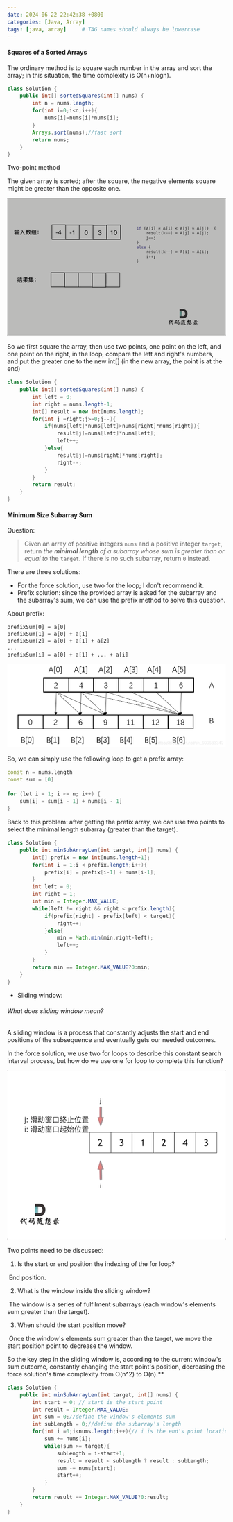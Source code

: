 ```yaml
---
date: 2024-06-22 22:42:38 +0800
categories: [Java, Array]
tags: [java, array]     # TAG names should always be lowercase
---
```


#### Squares of a Sorted Arrays

The ordinary method is to square each number in the array and sort the array; in this situation, the time complexity is O(n+nlogn).

```java
class Solution {
    public int[] sortedSquares(int[] nums) {
        int n = nums.length;
        for(int i=0;i<n;i++){
            nums[i]=nums[i]*nums[i];
        }
        Arrays.sort(nums);//fast sort
        return nums;
    }
}
```

Two-point method

The given array is sorted; after the square, the negative elements square might be greater than the opposite one.

![062201](https://raw.githubusercontent.com/Flowers2Algernon/flowers2algernon.github.io/main/assets/images/062201.gif)

So we first square the array, then use two points, one point on the left, and one point on the right, in the loop, compare the left and right's numbers, and put the greater one to the new int[] (in the new array, the point is at the end)

```java
class Solution {
    public int[] sortedSquares(int[] nums) {
        int left = 0;
        int right = nums.length-1;
        int[] result = new int[nums.length];
        for(int j =right;j>=0;j--){
            if(nums[left]*nums[left]>nums[right]*nums[right]){
                result[j]=nums[left]*nums[left];
                left++;
            }else{
                result[j]=nums[right]*nums[right];
                right--;
            }
        }
        return result;
    }
}
```

#### Minimum Size Subarray Sum

Question:

> Given an array of positive integers `nums` and a positive integer `target`, return *the **minimal length** of a* *subarray* *whose sum is greater than or equal to* the `target`. If there is no such subarray, return `0` instead.

There are three solutions:

- For the force solution, use two for the loop; I don't recommend it.
- Prefix solution: since the provided array is asked for the subarray and the subarray's sum, we can use the prefix method to solve this question.

About prefix:

```
prefixSum[0] = a[0]
prefixSum[1] = a[0] + a[1]
prefixSum[2] = a[0] + a[1] + a[2]
...
prefixSum[i] = a[0] + a[1] + ... + a[i]
```

![062202](https://raw.githubusercontent.com/Flowers2Algernon/flowers2algernon.github.io/main/assets/images//062202.png)

So, we can simply use the following loop to get a prefix array:

```c++
const n = nums.length
const sum = [0]

for (let i = 1; i <= n; i++) {
    sum[i] = sum[i - 1] + nums[i - 1]
}
```

Back to this problem: after getting the prefix array, we can use two points to select the minimal length subarray (greater than the target).

```java
class Solution {
    public int minSubArrayLen(int target, int[] nums) {
        int[] prefix = new int[nums.length+1];
        for(int i = 1;i < prefix.length;i++){
            prefix[i] = prefix[i-1] + nums[i-1];
        }
        int left = 0;
        int right = 1;
        int min = Integer.MAX_VALUE;
        while(left != right && right < prefix.length){
            if(prefix[right] - prefix[left] < target){
                right++;
            }else{
                min = Math.min(min,right-left);
                left++;
            }
        }
        return min == Integer.MAX_VALUE?0:min;
    }
}
```

- Sliding window: 

###### What does sliding window mean?

A sliding window is a process that constantly adjusts the start and end positions of the subsequence and eventually gets our needed outcomes.

In the force solution, we use two for loops to describe this constant search interval process, but how do we use one for loop to complete this function?

![062203](https://raw.githubusercontent.com/Flowers2Algernon/flowers2algernon.github.io/main/assets/images//062203.gif)

Two points need to be discussed:

1. Is the start or end position the indexing of the for loop?

​	End position.

2. What is the window inside the sliding window?

​	The window is a series of fulfilment subarrays (each window's elements sum greater than the target).

3. When should the start position move?

​	Once the window's elements sum greater than the target, we move the start position point to decrease the window.

So the key step in the sliding window is, according to the current window's sum outcome, constantly changing the start point's position, decreasing the force solution's time complexity from O(n^2) to O(n).**

```java
class Solution {
    public int minSubArrayLen(int target, int[] nums) {
        int start = 0; // start is the start point
        int result = Integer.MAX_VALUE;
        int sum = 0;//define the window's elements sum
        int subLength = 0;//define the subarray's length
        for(int i =0;i<nums.length;i++){// i is the end's point location,特别注意此处for循环中存放的是window结束位置的指针
            sum += nums[i];
            while(sum >= target){
                subLength = i-start+1;
                result = result < sublength ? result : subLength;
                sum -= nums[start];
                start++;
            }
        }
        return result == Integer.MAX_VALUE?0:result;
    }
}
```

